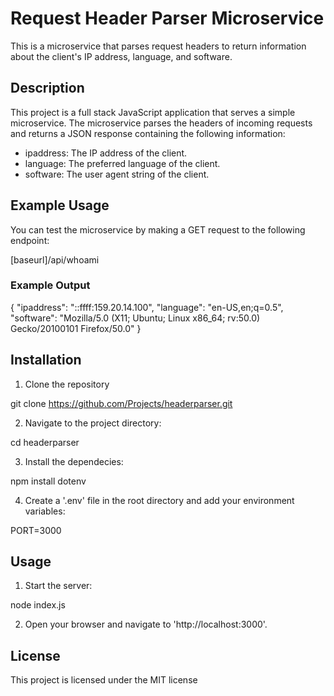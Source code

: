 # Request Header Parser Microservice

This is a microservice that parses request headers to return information about the client's IP address, language, and software.

## Description

This project is a full stack JavaScript application that serves a simple microservice. The microservice parses the headers of incoming requests and returns a JSON response containing the following information:

- ipaddress: The IP address of the client.
- language: The preferred language of the client.
- software: The user agent string of the client.

## Example Usage

You can test the microservice by making a GET request to the following endpoint:

[baseurl]/api/whoami

### Example Output

{
  "ipaddress": "::ffff:159.20.14.100",
  "language": "en-US,en;q=0.5",
  "software": "Mozilla/5.0 (X11; Ubuntu; Linux x86_64; rv:50.0) Gecko/20100101 Firefox/50.0"
}

## Installation

1. Clone the repository

git clone https://github.com/Projects/headerparser.git

2. Navigate to the project directory:

cd headerparser

3. Install the dependecies:

npm install dotenv

4. Create a '.env' file in the root directory and add your environment variables:

PORT=3000

## Usage

1. Start the server:

node index.js

2. Open your browser and navigate to 'http://localhost:3000'.

## License

This project is licensed under the MIT license
